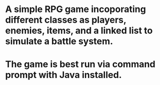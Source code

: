 # A simple RPG game incoporating different classes as players, enemies, items, and a linked list to simulate a battle system.
# The game is best run via command prompt with Java installed.
